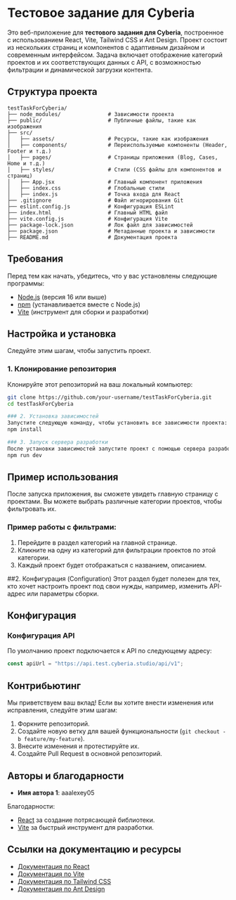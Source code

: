 # Тестовое задание для Cyberia

Это веб-приложение для **тестового задания для Cyberia**, построенное с использованием React, Vite, Tailwind CSS и Ant Design. Проект состоит из нескольких страниц и компонентов с адаптивным дизайном и современным интерфейсом. Задача включает отображение категорий проектов и их соответствующих данных с API, с возможностью фильтрации и динамической загрузки контента.

## Структура проекта

```plaintext
testTaskForCyberia/
├── node_modules/               # Зависимости проекта
├── public/                     # Публичные файлы, такие как изображения
├── src/
│   ├── assets/                 # Ресурсы, такие как изображения
│   ├── components/             # Переиспользуемые компоненты (Header, Footer и т.д.)
│   ├── pages/                  # Страницы приложения (Blog, Cases, Home и т.д.)
│   ├── styles/                 # Стили (CSS файлы для компонентов и страниц)
│   ├── App.jsx                 # Главный компонент приложения
│   ├── index.css               # Глобальные стили
│   ├── index.js                # Точка входа для React
├── .gitignore                  # Файл игнорирования Git
├── eslint.config.js            # Конфигурация ESLint
├── index.html                  # Главный HTML файл
├── vite.config.js              # Конфигурация Vite
├── package-lock.json           # Лок файл для зависимостей
├── package.json                # Метаданные проекта и зависимости
├── README.md                   # Документация проекта
```

## Требования

Перед тем как начать, убедитесь, что у вас установлены следующие программы:

- [Node.js](https://nodejs.org/) (версия 16 или выше)
- [npm](https://www.npmjs.com/) (устанавливается вместе с Node.js)
- [Vite](https://vitejs.dev/) (инструмент для сборки и разработки)

## Настройка и установка

Следуйте этим шагам, чтобы запустить проект.

### 1. Клонирование репозитория

Клонируйте этот репозиторий на ваш локальный компьютер:

```bash
git clone https://github.com/your-username/testTaskForCyberia.git
cd testTaskForCyberia

### 2. Установка зависимостей
Запустите следующую команду, чтобы установить все зависимости проекта:
npm install

### 3. Запуск сервера разработки
После установки зависимостей запустите проект с помощью сервера разработки Vite:
npm run dev
```

## Пример использования

После запуска приложения, вы сможете увидеть главную страницу с проектами. Вы можете выбрать различные категории проектов, чтобы фильтровать их.

### Пример работы с фильтрами:

1. Перейдите в раздел категорий на главной странице.
2. Кликните на одну из категорий для фильтрации проектов по этой категории.
3. Каждый проект будет отображаться с названием, описанием.

##2. Конфигурация (Configuration)
Этот раздел будет полезен для тех, кто хочет настроить проект под свои нужды, например, изменить API-адрес или параметры сборки.
## Конфигурация

### Конфигурация API

По умолчанию проект подключается к API по следующему адресу:

```javascript
const apiUrl = "https://api.test.cyberia.studio/api/v1";
```

## Контрибьютинг

Мы приветствуем ваш вклад! Если вы хотите внести изменения или исправления, следуйте этим шагам:

1. Форкните репозиторий.
2. Создайте новую ветку для вашей функциональности (`git checkout -b feature/my-feature`).
3. Внесите изменения и протестируйте их.
4. Создайте Pull Request в основной репозиторий.



## Авторы и благодарности

- **Имя автора 1**: aaalexey05

Благодарности:

- [React](https://reactjs.org/) за создание потрясающей библиотеки.
- [Vite](https://vitejs.dev/) за быстрый инструмент для разработки.


## Ссылки на документацию и ресурсы

- [Документация по React](https://reactjs.org/docs/getting-started.html)
- [Документация по Vite](https://vitejs.dev/guide/)
- [Документация по Tailwind CSS](https://tailwindcss.com/docs)
- [Документация по Ant Design](https://ant.design/docs/react/introduce)




